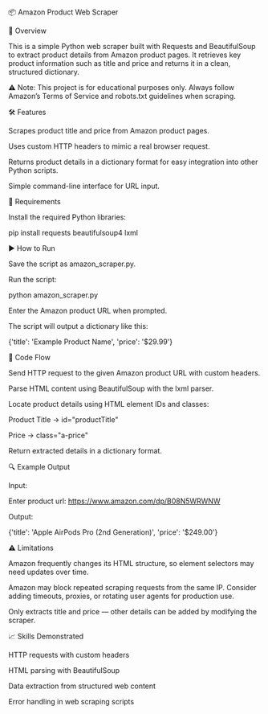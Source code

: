 📦 Amazon Product Web Scraper

📌 Overview

This is a simple Python web scraper built with Requests and BeautifulSoup to extract product details from Amazon product pages.
It retrieves key product information such as title and price and returns it in a clean, structured dictionary.

⚠️ Note: This project is for educational purposes only. Always follow Amazon’s Terms of Service and robots.txt guidelines when scraping.

🛠 Features

Scrapes product title and price from Amazon product pages.

Uses custom HTTP headers to mimic a real browser request.

Returns product details in a dictionary format for easy integration into other Python scripts.

Simple command-line interface for URL input.

📂 Requirements

Install the required Python libraries:

pip install requests beautifulsoup4 lxml

▶️ How to Run

Save the script as amazon_scraper.py.

Run the script:

python amazon_scraper.py


Enter the Amazon product URL when prompted.

The script will output a dictionary like this:

{'title': 'Example Product Name', 'price': '$29.99'}

📜 Code Flow

Send HTTP request to the given Amazon product URL with custom headers.

Parse HTML content using BeautifulSoup with the lxml parser.

Locate product details using HTML element IDs and classes:

Product Title → id="productTitle"

Price → class="a-price"

Return extracted details in a dictionary format.

🔍 Example Output

Input:

Enter product url: https://www.amazon.com/dp/B08N5WRWNW


Output:

{'title': 'Apple AirPods Pro (2nd Generation)', 'price': '$249.00'}

⚠️ Limitations

Amazon frequently changes its HTML structure, so element selectors may need updates over time.

Amazon may block repeated scraping requests from the same IP. Consider adding timeouts, proxies, or rotating user agents for production use.

Only extracts title and price — other details can be added by modifying the scraper.

📈 Skills Demonstrated

HTTP requests with custom headers

HTML parsing with BeautifulSoup

Data extraction from structured web content

Error handling in web scraping scripts